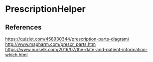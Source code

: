 # PrescriptionHelper

## References

https://quizlet.com/458930344/prescription-parts-diagram/
http://www.mapharm.com/prescr_parts.htm
https://www.nurselk.com/2016/07/the-date-and-patient-information-which.html